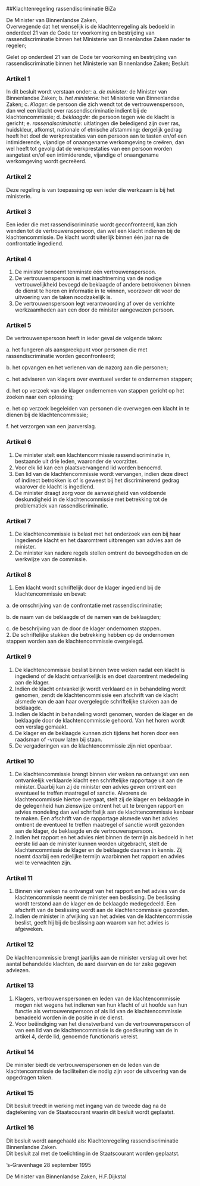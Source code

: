 <meta http-equiv='Content-Type' content='text/html; charset=utf-8' />

##Klachtenregeling rassendiscriminatie BiZa

De Minister van Binnenlandse Zaken,  
Overwegende dat het wenselijk is de klachtenregeling als bedoeld in onderdeel 21 van de Code ter voorkoming en bestrijding van rassendiscriminatie binnen het Ministerie van Binnenlandse Zaken nader te regelen;

Gelet op onderdeel 21 van de Code ter voorkoming en bestrijding van rassendiscriminatie binnen het Ministerie van Binnenlandse Zaken;
Besluit:    

### Artikel  1  

In dit besluit wordt verstaan onder:   a.  *de minister:*   de Minister van Binnenlandse Zaken;    b.  *het ministerie:*   het Ministerie van Binnenlandse Zaken;    c.  *Klager:*   de persoon die zich wendt tot de vertrouwenspersoon, dan wel een klacht over rassendiscriminatie indient bij de klachtencommissie;    d.  *beklaagde:*   de persoon tegen wie de klacht is gericht;    e.  *rassendiscriminatie:*   uitlatingen die beledigend zijn over ras, huidskleur, afkomst, nationale of etnische afstamming; dergelijk gedrag heeft het doel de werkprestaties van een persoon aan te tasten en/of een intimiderende, vijandige of onaangename werkomgeving te creëren, dan wel heeft tot gevolg dat de werkprestaties van een persoon worden aangetast en/of een intimiderende, vijandige of onaangename werkomgeving wordt gecreëerd.     

### Artikel  2  

Deze regeling is van toepassing op een ieder die werkzaam is bij het ministerie.  

### Artikel  3  

Een ieder die met rassendiscriminatie wordt geconfronteerd, kan zich wenden tot de vertrouwenspersoon, dan wel een klacht indienen bij de klachtencommissie. De klacht wordt uiterlijk binnen één jaar na de confrontatie ingediend.  

### Artikel  4  

1.  De minister benoemt tenminste één vertrouwenspersoon.   
2.  De vertrouwenspersoon is met inachtneming van de nodige vertrouwelijkheid bevoegd de beklaagde of andere betrokkenen binnen de dienst te horen en informatie in te winnen, voorzover dit voor de uitvoering van de taken noodzakelijk is.   
3.  De vertrouwenspersoon legt verantwoording af over de verrichte werkzaamheden aan een door de minister aangewezen persoon.   

### Artikel  5  

De vertrouwenspersoon heeft in ieder geval de volgende taken: 

a. het fungeren als aanspreekpunt voor personen die met rassendiscriminatie worden geconfronteerd;  

b. het opvangen en het verlenen van de nazorg aan die personen;  

c. het adviseren van klagers over eventueel verder te ondernemen stappen;  

d. het op verzoek van de klager ondernemen van stappen gericht op het zoeken naar een oplossing;  

e. het op verzoek begeleiden van personen die overwegen een klacht in te dienen bij de klachtencommissie;  

f. het verzorgen van een jaarverslag.    

### Artikel  6  

1.  De minister stelt een klachtencommissie rassendiscriminatie in, bestaande uit drie leden, waaronder de voorzitter.   
2.  Voor elk lid kan een plaatsvervangend lid worden benoemd.   
3.  Een lid van de klachtencommissie wordt vervangen, indien deze direct of indirect betrokken is of is geweest bij het discriminerend gedrag waarover de klacht is ingediend.   
4.  De minister draagt zorg voor de aanwezigheid van voldoende deskundigheid in de klachtencommissie met betrekking tot de problematiek van rassendiscriminatie.   

### Artikel  7  

1.  De klachtencommissie is belast met het onderzoek van een bij haar ingediende klacht en het daaromtrent uitbrengen van advies aan de minister.   
2.  De minister kan nadere regels stellen omtrent de bevoegdheden en de werkwijze van de commissie.   

### Artikel  8  

1.  Een klacht wordt schriftelijk door de klager ingediend bij de klachtencommissie en bevat: 

a. de omschrijving van de confrontatie met rassendiscriminatie;  

b. de naam van de beklaagde of de namen van de beklaagden;  

c. de beschrijving van de door de klager ondernomen stappen.     
2.  De schriftelijke stukken die betrekking hebben op de ondernomen stappen worden aan de klachtencommissie overgelegd.   

### Artikel  9  

1.  De klachtencommissie beslist binnen twee weken nadat een klacht is ingediend of de klacht ontvankelijk is en doet daaromtrent mededeling aan de klager.   
2.  Indien de klacht ontvankelijk wordt verklaard en in behandeling wordt genomen, zendt de klachtencommissie een afschrift van de klacht alsmede van de aan haar overgelegde schriftelijke stukken aan de beklaagde.   
3.  Indien de klacht in behandeling wordt genomen, worden de klager en de beklaagde door de klachtencommissie gehoord. Van het horen wordt een verslag gemaakt.   
4.  De klager en de beklaagde kunnen zich tijdens het horen door een raadsman of -vrouw laten bij staan.   
5.  De vergaderingen van de klachtencommissie zijn niet openbaar.   

### Artikel  10  

1.  De klachtencommissie brengt binnen vier weken na ontvangst van een ontvankelijk verklaarde klacht een schriftelijke rapportage uit aan de minister. Daarbij kan zij de minister een advies geven omtrent een eventueel te treffen maatregel of sanctie. Alvorens de klachtencommissie hiertoe overgaat, stelt zij de klager en beklaagde in de gelegenheid hun zienswijze omtrent het uit te brengen rapport en advies mondeling dan wel schriftelijk aan de klachtencommissie kenbaar te maken. Een afschrift van de rapportage alsmede van het advies omtrent de eventueel te treffen maatregel of sanctie wordt gezonden aan de klager, de beklaagde en de vertrouwenspersoon.   
2.  Indien het rapport en het advies niet binnen de termijn als bedoeld in het eerste lid aan de minister kunnen worden uitgebracht, stelt de klachtencommissie de klager en de beklaagde daarvan in kennis. Zij noemt daarbij een redelijke termijn waarbinnen het rapport en advies wel te verwachten zijn.   

### Artikel  11  

1.  Binnen vier weken na ontvangst van het rapport en het advies van de klachtencommissie neemt de minister een beslissing. De beslissing wordt terstond aan de klager en de beklaagde medegedeeld. Een afschrift van de beslissing wordt aan de klachtencommissie gezonden.   
2.  Indien de minister in afwijking van het advies van de klachtencommissie beslist, geeft hij bij de beslissing aan waarom van het advies is afgeweken.   

### Artikel  12  

De klachtencommissie brengt jaarlijks aan de minister verslag uit over het aantal behandelde klachten, de aard daarvan en de ter zake gegeven adviezen.  

### Artikel  13  

1.  Klagers, vertrouwenspersonen en leden van de klachtencommissie mogen niet wegens het indienen van hun k1acht of uit hoofde van hun functie als vertrouwenspersoon of als lid van de klachtencommissie benadeeld worden in de positie in de dienst.   
2.  Voor beëindiging van het dienstverband van de vertrouwenspersoon of van een lid van de klachtencommissie is de goedkeuring van de in artikel 4, derde lid, genoemde functionaris vereist.   

### Artikel  14  

De minister biedt de vertrouwenspersonen en de leden van de klachtencommissie de faciliteiten die nodig zijn voor de uitvoering van de opgedragen taken.  

### Artikel  15  

Dit besluit treedt in werking met ingang van de tweede dag na de dagtekening van de Staatscourant waarin dit besluit wordt geplaatst.  

### Artikel  16  

Dit besluit wordt aangehaald als: Klachtenregeling rassendiscriminatie Binnenlandse Zaken.  
Dit besluit zal met de toelichting in de Staatscourant worden geplaatst.   

’s-Gravenhage 
28 september 1995    

De 
Minister van Binnenlandse Zaken,
H.F.Dijkstal    
